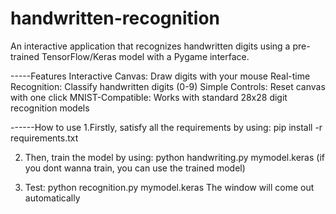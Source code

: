 # handwritten-recognition

An interactive application that recognizes handwritten digits using a pre-trained TensorFlow/Keras model with a Pygame interface.

-----Features
Interactive Canvas: Draw digits with your mouse
Real-time Recognition: Classify handwritten digits (0-9)
Simple Controls: Reset canvas with one click
MNIST-Compatible: Works with standard 28x28 digit recognition models

------How to use
1.Firstly, satisfy all the requirements by using:
pip install -r requirements.txt

2. Then, train the model by using:
python handwriting.py mymodel.keras
(if you dont wanna train, you can use the trained model)

3. Test:
python recognition.py mymodel.keras
The window will come out automatically

